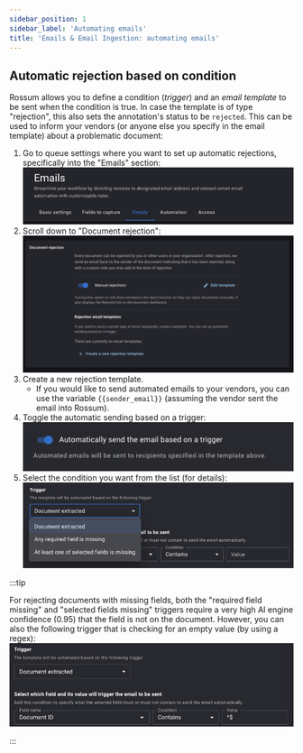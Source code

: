 ```yaml
---
sidebar_position: 1
sidebar_label: 'Automating emails'
title: 'Emails & Email Ingestion: automating emails'
---
```


## Automatic rejection based on condition

Rossum allows you to define a condition (*trigger*) and an *email template* to be sent when the condition is true. In case the template is of type "rejection", this also sets the annotation's status to be `rejected`. This can be used to inform your vendors (or anyone else you specify in the email template) about a problematic document:

1. Go to queue settings where you want to set up automatic rejections, specifically into the "Emails" section:
![alt text](_img/image.png)
2. Scroll down to "Document rejection":
![alt text](_img/image-1.png)
3. Create a new rejection template.
    - If you would like to send automated emails to your vendors, you can use the variable `{{sender_email}}` (assuming the vendor sent the email into Rossum).
4. Toggle the automatic sending based on a trigger:
![alt text](_img/image-2.png)
5. Select the condition you want from the list (for details):
![alt text](_img/image-3.png)

:::tip

For rejecting documents with missing fields, both the "required field missing" and "selected fields missing" triggers require a very high AI engine confidence (0.95) that the field is not on the document. However, you can also the following trigger that is checking for an empty value (by using a regex):
![alt text](_img/image-4.png)

:::